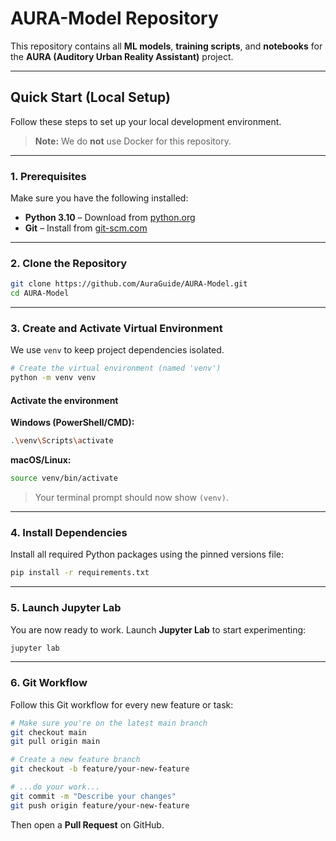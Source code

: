 # AURA-Model Repository

This repository contains all **ML models**, **training scripts**, and **notebooks** for the **AURA (Auditory Urban Reality Assistant)** project.

---

## Quick Start (Local Setup)

Follow these steps to set up your local development environment.  
> **Note:** We do **not** use Docker for this repository.

---

### 1. Prerequisites

Make sure you have the following installed:

- **Python 3.10** – Download from [python.org](https://www.python.org/downloads/)
- **Git** – Install from [git-scm.com](https://git-scm.com/)

---

### 2. Clone the Repository

```bash
git clone https://github.com/AuraGuide/AURA-Model.git
cd AURA-Model
```

---

### 3. Create and Activate Virtual Environment

We use `venv` to keep project dependencies isolated.

```bash
# Create the virtual environment (named 'venv')
python -m venv venv
```

#### Activate the environment

**Windows (PowerShell/CMD):**
```bash
.\venv\Scripts\activate
```

**macOS/Linux:**
```bash
source venv/bin/activate
```

> Your terminal prompt should now show `(venv)`.

---

### 4. Install Dependencies

Install all required Python packages using the pinned versions file:

```bash
pip install -r requirements.txt
```

---

### 5. Launch Jupyter Lab

You are now ready to work. Launch **Jupyter Lab** to start experimenting:

```bash
jupyter lab
```

---

### 6. Git Workflow

Follow this Git workflow for every new feature or task:

```bash
# Make sure you're on the latest main branch
git checkout main
git pull origin main

# Create a new feature branch
git checkout -b feature/your-new-feature

# ...do your work...
git commit -m "Describe your changes"
git push origin feature/your-new-feature
```

Then open a **Pull Request** on GitHub.
